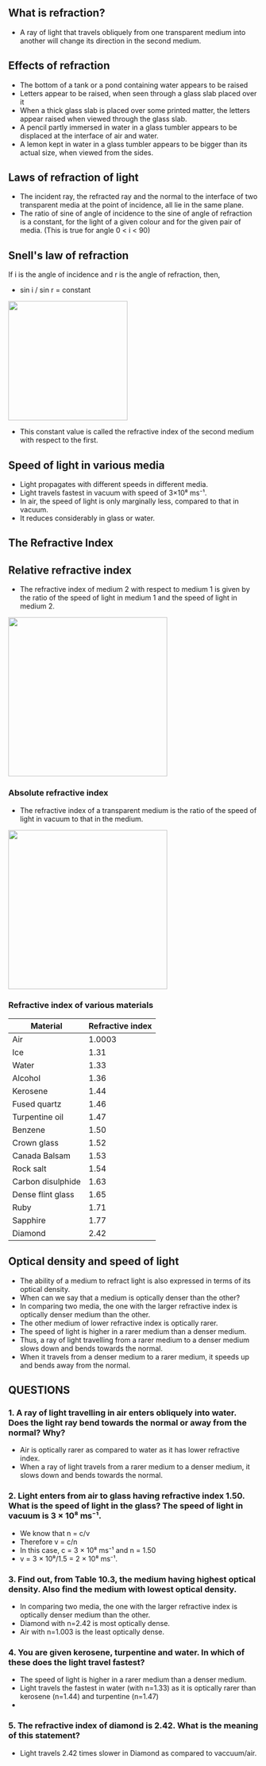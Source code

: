 ## What is refraction?
* A ray of light that travels obliquely from one transparent medium into another will change its direction in the second medium.

## Effects of refraction
* The bottom of a tank or a pond containing water appears to be raised
* Letters appear to be raised, when seen through a glass slab placed over it
* When a thick glass slab is placed over some printed matter, the letters appear raised when viewed through the glass slab. 
* A pencil partly immersed in water in a glass tumbler appears to be displaced at the interface of air and water.  
* A lemon kept in water in a glass tumbler appears to be bigger than its actual size, when viewed from the sides.

## Laws of refraction of light
* The incident ray, the refracted ray and the normal to the interface of two transparent media at the point of incidence, all lie in the same plane.
* The ratio of sine of angle of incidence to the sine of angle of refraction is a constant, for the light of a given colour and for the given pair of media.  (This is true for angle 0 < i < 90)

## Snell's law of refraction
If i is the angle of incidence and r is the angle of refraction, then, 
* sin i / sin r = constant 

<img width ="240" src="https://user-images.githubusercontent.com/20998959/148641176-f940fe58-0e5b-4db9-ab4d-902800b2e3d0.png">


* This constant value is called the refractive index of the second medium with respect to the first.

## Speed of light in various media
* Light propagates with different speeds in different media. 
* Light travels fastest in vacuum with speed of 3×10⁸ ms⁻¹.
* In air, the speed of light is only marginally less, compared to that in vacuum. 
* It reduces considerably in glass or water. 

## The Refractive Index
## Relative refractive index
* The refractive index of medium 2 with respect to medium 1 is given by the ratio of the speed of light in medium 1 and the speed of light in medium 2.
<img width ="320" src="https://user-images.githubusercontent.com/20998959/148640736-8ad33bca-14a0-4e28-a449-399d1bb093e5.png">

### Absolute refractive index
* The refractive index of a transparent medium is the ratio of the speed of light in vacuum to that in the medium.

<img width ="320" src="https://user-images.githubusercontent.com/20998959/148640489-0e55f38c-1846-4383-bbb1-81f63b3aa107.png">

### Refractive index of various materials
|Material | Refractive index|
|-|-|
|Air |1.0003 
|Ice |1.31
|Water |1.33 
|Alcohol |1.36
|Kerosene |1.44 
|Fused quartz |1.46
|Turpentine oil |1.47
|Benzene |1.50
|Crown glass |1.52
|Canada Balsam |1.53
|Rock salt |1.54
|Carbon disulphide |1.63
|Dense flint glass |1.65
|Ruby |1.71
|Sapphire |1.77
|Diamond |2.42

## Optical density and speed of light
* The ability of a medium to refract light is also expressed in terms of its optical density.
* When can we say that a medium is optically denser than the other? 
* In comparing two media, the one with the larger refractive index is optically denser medium than the other. 
* The other medium of lower refractive index is optically rarer.
* The speed of light is higher in a rarer medium than a denser medium. 
* Thus, a ray of light travelling from a rarer medium to a denser medium slows down and bends towards the normal. 
* When it travels from a denser medium to a rarer medium, it speeds up and bends away from the normal.


## QUESTIONS
### 1. A ray of light travelling in air enters obliquely into water. Does the light ray bend towards the normal or away from the normal? Why?
* Air is optically rarer as compared to water as it has lower refractive index.
* When a ray of light travels from a rarer medium to a denser medium, it slows down and bends towards the normal. 

### 2. Light enters from air to glass having refractive index 1.50. What is the speed of light in the glass? The speed of light in vacuum is 3 × 10⁸ ms⁻¹.
* We know that n = c/v
* Therefore v = c/n
* In this case, c = 3 × 10⁸ ms⁻¹ and n = 1.50
* v = 3 × 10⁸/1.5 = 2 × 10⁸ ms⁻¹.

### 3. Find out, from Table 10.3, the medium having highest optical density. Also find the medium with lowest optical density.
* In comparing two media, the one with the larger refractive index is optically denser medium than the other. 
* Diamond with n=2.42 is most optically dense.
* Air with n=1.003 is the least optically dense.


### 4. You are given kerosene, turpentine and water. In which of these does the light travel fastest? 
* The speed of light is higher in a rarer medium than a denser medium.
* Light travels the fastest in water (with n=1.33) as it is optically rarer than kerosene (n=1.44) and turpentine (n=1.47)
* 
### 5. The refractive index of diamond is 2.42. What is the meaning of this statement?
* Light travels 2.42 times slower in Diamond as compared to vaccuum/air.


